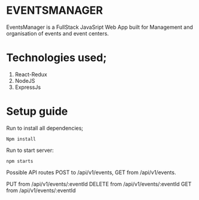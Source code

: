 
# EVENTSMANAGER
EventsManager is a FullStack JavaSript Web App built for Management and organisation of events and event centers.

# Technologies used;
<ol>
    <li>React-Redux</li>
    <li>NodeJS</li>
    <li>ExpressJs</li>
</ol>

# Setup guide
Run to install all dependencies;
```
Npm install
```
Run to start server:
```
npm starts
```
Possible API routes
POST to /api/v1/events,
GET from /api/v1/events.

PUT from /api/v1/events/:eventId
DELETE from /api/v1/events/:eventId
GET from /api/v1/events/:eventId